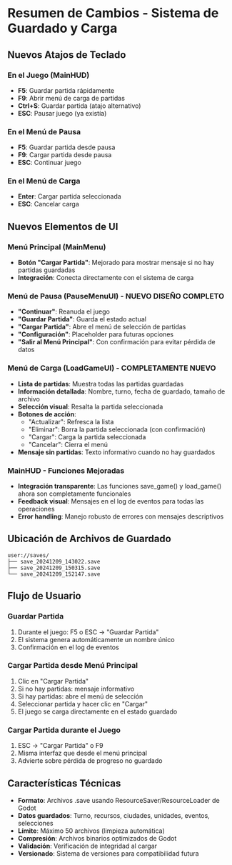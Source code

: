 # Resumen de Cambios - Sistema de Guardado y Carga

## Nuevos Atajos de Teclado

### En el Juego (MainHUD)
- **F5**: Guardar partida rápidamente
- **F9**: Abrir menú de carga de partidas
- **Ctrl+S**: Guardar partida (atajo alternativo)
- **ESC**: Pausar juego (ya existía)

### En el Menú de Pausa
- **F5**: Guardar partida desde pausa
- **F9**: Cargar partida desde pausa
- **ESC**: Continuar juego

### En el Menú de Carga
- **Enter**: Cargar partida seleccionada
- **ESC**: Cancelar carga

## Nuevos Elementos de UI

### Menú Principal (MainMenu)
- **Botón "Cargar Partida"**: Mejorado para mostrar mensaje si no hay partidas guardadas
- **Integración**: Conecta directamente con el sistema de carga

### Menú de Pausa (PauseMenuUI) - NUEVO DISEÑO COMPLETO
- **"Continuar"**: Reanuda el juego
- **"Guardar Partida"**: Guarda el estado actual
- **"Cargar Partida"**: Abre el menú de selección de partidas
- **"Configuración"**: Placeholder para futuras opciones
- **"Salir al Menú Principal"**: Con confirmación para evitar pérdida de datos

### Menú de Carga (LoadGameUI) - COMPLETAMENTE NUEVO
- **Lista de partidas**: Muestra todas las partidas guardadas
- **Información detallada**: Nombre, turno, fecha de guardado, tamaño de archivo
- **Selección visual**: Resalta la partida seleccionada
- **Botones de acción**:
  - "Actualizar": Refresca la lista
  - "Eliminar": Borra la partida seleccionada (con confirmación)
  - "Cargar": Carga la partida seleccionada
  - "Cancelar": Cierra el menú
- **Mensaje sin partidas**: Texto informativo cuando no hay guardados

### MainHUD - Funciones Mejoradas
- **Integración transparente**: Las funciones save_game() y load_game() ahora son completamente funcionales
- **Feedback visual**: Mensajes en el log de eventos para todas las operaciones
- **Error handling**: Manejo robusto de errores con mensajes descriptivos

## Ubicación de Archivos de Guardado

```
user://saves/
├── save_20241209_143022.save
├── save_20241209_150315.save
└── save_20241209_152147.save
```

## Flujo de Usuario

### Guardar Partida
1. Durante el juego: F5 o ESC → "Guardar Partida"
2. El sistema genera automáticamente un nombre único
3. Confirmación en el log de eventos

### Cargar Partida desde Menú Principal
1. Clic en "Cargar Partida"
2. Si no hay partidas: mensaje informativo
3. Si hay partidas: abre el menú de selección
4. Seleccionar partida y hacer clic en "Cargar"
5. El juego se carga directamente en el estado guardado

### Cargar Partida durante el Juego
1. ESC → "Cargar Partida" o F9
2. Misma interfaz que desde el menú principal
3. Advierte sobre pérdida de progreso no guardado

## Características Técnicas

- **Formato**: Archivos .save usando ResourceSaver/ResourceLoader de Godot
- **Datos guardados**: Turno, recursos, ciudades, unidades, eventos, selecciones
- **Límite**: Máximo 50 archivos (limpieza automática)
- **Compresión**: Archivos binarios optimizados de Godot
- **Validación**: Verificación de integridad al cargar
- **Versionado**: Sistema de versiones para compatibilidad futura